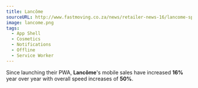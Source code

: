 ```yaml
---
title: Lancôme
sourceURL: http://www.fastmoving.co.za/news/retailer-news-16/lancome-speeds-its-mobile-site-with-google-s-progressive-web-apps-9959
image: lancome.png
tags:
  - App Shell
  - Cosmetics
  - Notifications
  - Offline
  - Service Worker
---
```


Since launching their PWA, **Lancôme**'s mobile sales have increased **16%**
year over year with overall speed increases of **50%**.
